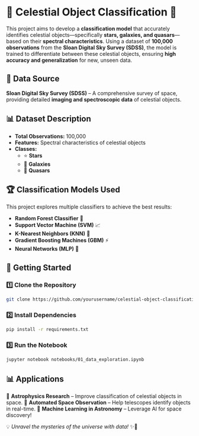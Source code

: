 # 🌌 Celestial Object Classification 🚀

This project aims to develop a **classification model** that accurately identifies celestial objects—specifically **stars, galaxies, and quasars**—based on their **spectral characteristics**. Using a dataset of **100,000 observations** from the **Sloan Digital Sky Survey (SDSS)**, the model is trained to differentiate between these celestial objects, ensuring **high accuracy and generalization** for new, unseen data.

## 🔭 Data Source
**Sloan Digital Sky Survey (SDSS)** – A comprehensive survey of space, providing detailed **imaging and spectroscopic data** of celestial objects.

## 📊 Dataset Description
- **Total Observations:** 100,000
- **Features:** Spectral characteristics of celestial objects
- **Classes:**
  - ⭐ **Stars**
  - 🌌 **Galaxies**
  - 💫 **Quasars**


## 🏆 Classification Models Used
This project explores multiple classifiers to achieve the best results:
- **Random Forest Classifier** 🌲
- **Support Vector Machine (SVM)** 📈
- **K-Nearest Neighbors (KNN)** 📍
- **Gradient Boosting Machines (GBM)** ⚡
- **Neural Networks (MLP)** 🧠

## 🚀 Getting Started
### 1️⃣ Clone the Repository
```bash
git clone https://github.com/yourusername/celestial-object-classification.git
```
### 2️⃣ Install Dependencies
```bash
pip install -r requirements.txt
```
### 3️⃣ Run the Notebook
```bash
jupyter notebook notebooks/01_data_exploration.ipynb
```

## 📊 Applications
🔹 **Astrophysics Research** – Improve classification of celestial objects in space.
🔹 **Automated Space Observation** – Help telescopes identify objects in real-time.
🔹 **Machine Learning in Astronomy** – Leverage AI for space discovery!



💡 *Unravel the mysteries of the universe with data!* ✨🚀

